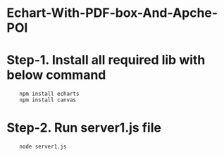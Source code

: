 # Echart-With-PDF-box-And-Apche-POI

# Step-1. Install all required lib with below command
        npm install echarts
        npm install canvas
# Step-2. Run server1.js file 
        node server1.js
